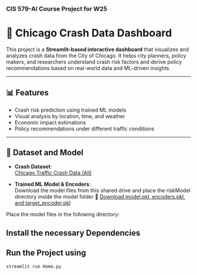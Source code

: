 ### CIS 579-AI Course Project for W25

# 🚦 Chicago Crash Data Dashboard

This project is a **Streamlit-based interactive dashboard** that visualizes and analyzes crash data from the City of Chicago. It helps city planners, policy makers, and researchers understand crash risk factors and derive policy recommendations based on real-world data and ML-driven insights.

---

## 📊 Features

- Crash risk prediction using trained ML models
- Visual analysis by location, time, and weather
- Economic impact estimations
- Policy recommendations under different traffic conditions

---

## 📂 Dataset and Model

- **Crash Dataset**:  
  [Chicago Traffic Crash Data (All)]([https://data.cityofchicago.org/Transportation/Traffic-Crashes-Crashes/85ca-t3if](https://drive.google.com/drive/folders/1OdMV7JEbYnSDObYUl-AHbhbpLHHXKwyb))

- **Trained ML Model & Encoders**:  
  Download the model files from this shared drive and place the riskModel directory inside the model folder
  📁 [Download model.pkl, encoders.pkl, and target_encoder.pkl]([https://drive.google.com/drive/folders/YOUR-LINK-HERE](https://drive.google.com/drive/folders/1B4ukobNKlF9jh98nyXGNAITLslyvrcTu))

Place the model files in the following directory:


## Install the necessary Dependencies
## Run the Project using 

```
streamlit run Home.py

```





